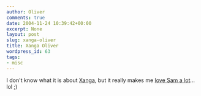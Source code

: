 ```yaml
---
author: Oliver
comments: true
date: 2004-11-24 10:39:42+00:00
excerpt: None
layout: post
slug: xanga-oliver
title: Xanga Oliver
wordpress_id: 63
tags:
- misc
---
```


I don't know what it is about <a href="http://www.xanga.com">Xanga</a>, but it really makes me <a href="http://www.xanga.com/owiber">love Sam a lot</a>... lol ;)